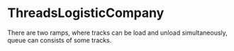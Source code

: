 # ThreadsLogisticCompany

There are two ramps, where tracks can be load and unload simultaneously,
queue can consists of some tracks.
